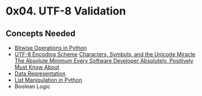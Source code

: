 # 0x04. UTF-8 Validation
## Concepts Needed
* [Bitwise Operations in Python](https://intranet.alxswe.com/rltoken/BslyYNZlXdyxW3_b0WNOcg)
* [UTF-8 Encoding Scheme](https://intranet.alxswe.com/rltoken/oqFi6P1hNvp9aSuNv---IQ)
[Characters, Symbols, and the Unicode Miracle](https://intranet.alxswe.com/rltoken/d--jVK8sBSlhkosu7pFzdw)
[The Absolute Minimum Every Software Developer Absolutely, Positively Must Know About](https://intranet.alxswe.com/rltoken/9EwaXVds22dSK3IvF5nNCA)
* [Data Representation]()
* [List Manipulation in Python](https://intranet.alxswe.com/rltoken/TaN91MgmOL80GeOGvmldIw)
* Boolean Logic